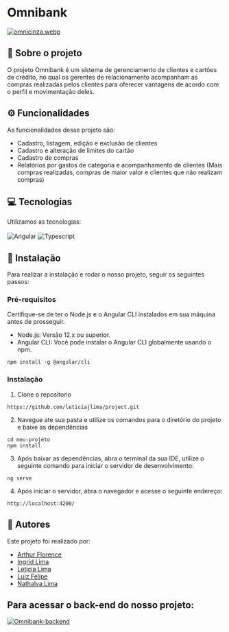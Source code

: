 # Omnibank 
[![omnicinza.webp](https://i.postimg.cc/bvhBLDBh/omnicinza.webp)](https://postimg.cc/5Xsg20J7)

## 📌 Sobre o projeto

O projeto Omnibank é um sistema de gerenciamento de clientes e cartões de crédito, no qual os gerentes de relacionamento acompanham as compras realizadas pelos clientes para oferecer vantagens de acordo com o perfil e movimentação deles.

## :gear: Funcionalidades 

As funcionalidades desse projeto são:
- Cadastro, listagem, edição e exclusão de clientes
- Cadastro e alteração de limites do cartão
- Cadastro de compras
- Relatórios por gastos de categoria e acompanhamento de clientes (Mais compras realizadas, compras de maior valor e clientes que não realizam compras)

## 💻 Tecnologias
Utilizamos as tecnologias: <br> <br>
![Angular](https://img.shields.io/badge/angular-%23323330.svg?style=for-the-badge&logo=angular)
![Typescript](https://img.shields.io/badge/typescript-%23323330.svg?style=for-the-badge&logo=typescript)

## :rocket: Instalação
Para realizar a instalação e rodar o nosso projeto, seguir os seguintes passos: 

### Pré-requisitos

Certifique-se de ter o Node.js e o Angular CLI instalados em sua máquina antes de prosseguir.
- Node.js: Versão 12.x ou superior.
- Angular CLI: Você pode instalar o Angular CLI globalmente usando o npm.
```
npm install -g @angular/cli
```
### Instalação
1. Clone o repositorio
```
https://github.com/leticiajlima/project.git
```
2. Navegue ate sua pasta e utilize os comandos para o diretório do projeto e baixe as dependências
```
cd meu-projeto
npm install
```
3. Após baixar as dependências, abra o terminal da sua IDE, utilize o seguinte comando para iniciar o servidor de desenvolvimento:
```
ng serve
```
4. Após iniciar o servidor, abra o navegador e acesse o seguinte endereço:
```
http://localhost:4200/
```
## 👤 Autores

Este projeto foi realizado por: 
- [Arthur Florence](https://github.com/arthurflorence)
- [Ingrid Lima](https://github.com/IngridLimaa)
- [Leticia Lima](https://github.com/leticiajlima)
- [Luiz Felipe](https://github.com/felipeoliveir44)
- [Nathalya Lima](https://github.com/Nathalya09)

## Para acessar o back-end do nosso projeto:
[![Omnibank-backend](https://img.shields.io/badge/Omnibank_backend-1d1d1d?style=for-the-badge&logo=github&logoColor=fff)](https://github.com/felipeoliveir44/omnibank)
  
